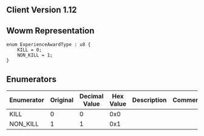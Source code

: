 ## Client Version 1.12

## Wowm Representation
```rust,ignore
enum ExperienceAwardType : u8 {
    KILL = 0;    
    NON_KILL = 1;    
}

```
## Enumerators
| Enumerator | Original | Decimal Value | Hex Value | Description | Comment |
| --------- | -------- | ------------- | --------- | ----------- | ------- |
| KILL | 0 | 0 | 0x0 |  |  |
| NON_KILL | 1 | 1 | 0x1 |  |  |
